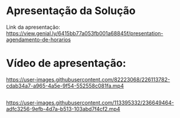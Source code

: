 # Apresentação da Solução

Link da apresentação: https://view.genial.ly/6415bb77a053fb001a68845f/presentation-agendamento-de-horarios

# Vídeo de apresentação:
https://user-images.githubusercontent.com/82223068/226113782-cdab34a7-a965-4a5e-9f54-552558c081fa.mp4

##

https://user-images.githubusercontent.com/113395332/236649464-adfc3256-9efb-4d7a-b513-103abd7f4cf2.mp4

